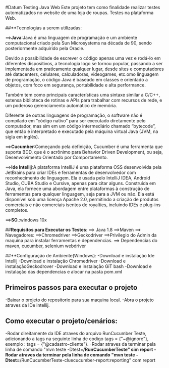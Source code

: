 #Datum Testing Java Web
Este projeto tem como finalidade realizar testes automatizados no website de uma loja de roupas.
Testes na plataforma Web.

##**Tecnologias a serem utilizadas:

==>**Java**:Java é uma linguagem de programação e um ambiente computacional criado pela Sun Microsystems na década de 90, sendo posteriormente adquirido pela Oracle.

Devido a possibilidade de escrever o código apenas uma vez e rodá-lo em diferentes dispositivos, a tecnologia logo se tornou popular, passando a ser implementada em praticamente qualquer lugar, desde sites e computadores até datacenters, celulares, calculadoras, videogames, etc.omo linguagem de programação, o código Java é baseado em classes e orientado a objetos, com foco em segurança, portabilidade e alta performance.

Também tem como principais características uma sintaxe similar a C/C++, extensa biblioteca de rotinas e APIs para trabalhar com recursos de rede, e um poderoso gerenciamento automático de memória.

Diferente de outras linguagens de programação, o software não é compilado em “código nativo” para ser executado diretamente pelo computador, mas sim em um código intermediário chamado “bytecode”, que então é interpretado e executado pela máquina virtual Java (JVM, na sigla em inglês).

==>**Cucumber**:Começando pela definição, Cucumber é uma ferramenta que suporta BDD, que é o acrônimo para Behavior Driven Development, ou seja, Desenvolvimento Orientado por Comportamento.

==>**Ide Intellij**:A plataforma IntelliJ é uma plataforma OSS desenvolvida pela JetBrains para criar IDEs e ferramentas de desenvolvedor com reconhecimento de linguagem. Ela é usada pelo IntelliJ IDEA, Android Studio, CUBA Studio e Cursive, apenas para citar alguns. Construída em Java, ela fornece uma abordagem entre plataformas à construção de ferramentas para qualquer linguagem, seja para a JVM ou não. Ela está disponível sob uma licença Apache 2.0, permitindo a criação de produtos comerciais e não comerciais isentos de royalties, incluindo IDEs e plug-ins completos.

==>**SO**.:windows 10x

##**Requisitos para Executar os Testes**:
==> Java 1.8
==>Maven
==> Navegadores:
==>Chromedriver
==>Geckodriver
==>Privilegio do Admin da maquina para instalar ferramentas e dependencias.
==> Dependencias do maven, cucumber, selenium webdriver

##**Configuração de Ambiente(Windows):
-Download e instalação Ide Intellij
-Download e instalação Chromedriver
-Download e instalaçãoGeckodrover
-Download e instalação GiT bash
-Download e instalação das dependencias e alocar na pasta pom.xml

## Primeiros passos para executar o projeto
-Baixar o projeto do repositorio para sua maquina local.
-Abra o projeto atraves da IDe intellij.
## Como executar o projeto/cenários:
-Rodar direitamente da IDE atraves do arquivo RunCucumber Teste, adicionando a tags na seguinte linha de codigo  tags = {"~@ignore"}, exemplo :  tags = {"@cadastro-cliente"}.
-Rodar atraves da terminar pela linha de comando "mvn teste -Dtest=**/RunCucumberTeste" sim report
-Rodar atraves da terminar pela linha de comando "mvn teste -Dtest=**/RunCucumberTeste-cluecucumber-report:reporting" com report